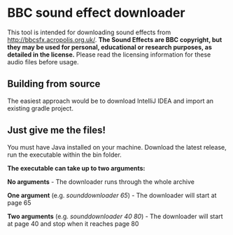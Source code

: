 # BBC sound effect downloader


This tool is intended for downloading sound effects from http://bbcsfx.acropolis.org.uk/. **The Sound Effects are BBC copyright, but they may be used for personal, educational or research purposes, as detailed in the license.** Please read the licensing information for these audio files before usage.


## Building from source
The easiest approach would be to download IntelliJ IDEA and import an existing gradle project.

## Just give me the files!
You must have Java installed on your machine. Download the latest release, run the executable within the bin folder.

**The executable can take up to two arguments:**

**No arguments** - The downloader runs through the whole archive

**One argument** (e.g. _sounddownloader 65_) - The downloader will start at page 65

**Two arguments** (e.g. _sounddownloader 40 80_) - The downloader will start at page 40 and stop when it reaches page 80
